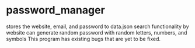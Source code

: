 # password_manager
stores the website, email, and password to data.json
search functionality by website
can generate random password with random letters, numbers, and symbols
This program has existing bugs that are yet to be fixed.
